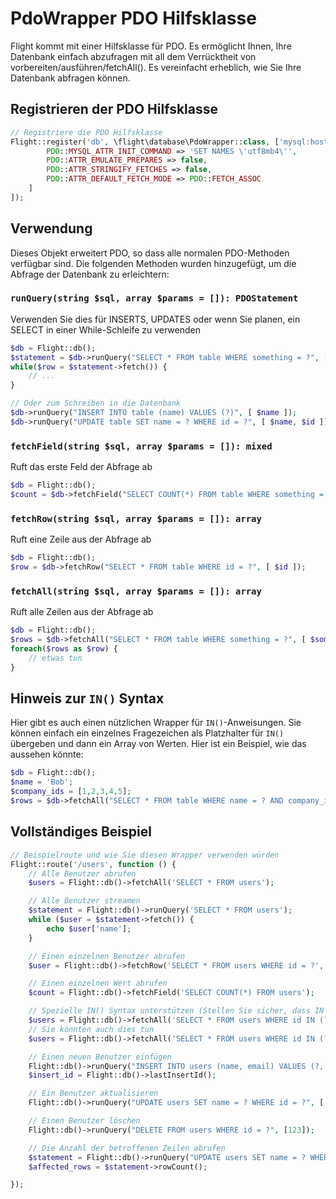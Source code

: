 # PdoWrapper PDO Hilfsklasse

Flight kommt mit einer Hilfsklasse für PDO. Es ermöglicht Ihnen, Ihre Datenbank einfach abzufragen
mit all dem Verrücktheit von vorbereiten/ausführen/fetchAll(). Es vereinfacht erheblich, wie Sie
Ihre Datenbank abfragen können.

## Registrieren der PDO Hilfsklasse

```php
// Registriere die PDO Hilfsklasse
Flight::register('db', \flight\database\PdoWrapper::class, ['mysql:host=localhost;dbname=cool_db_name', 'user', 'pass', [
		PDO::MYSQL_ATTR_INIT_COMMAND => 'SET NAMES \'utf8mb4\'',
		PDO::ATTR_EMULATE_PREPARES => false,
		PDO::ATTR_STRINGIFY_FETCHES => false,
		PDO::ATTR_DEFAULT_FETCH_MODE => PDO::FETCH_ASSOC
	]
]);
```

## Verwendung
Dieses Objekt erweitert PDO, so dass alle normalen PDO-Methoden verfügbar sind. Die folgenden Methoden wurden hinzugefügt, um die Abfrage der Datenbank zu erleichtern:

### `runQuery(string $sql, array $params = []): PDOStatement`
Verwenden Sie dies für INSERTS, UPDATES oder wenn Sie planen, ein SELECT in einer While-Schleife zu verwenden

```php
$db = Flight::db();
$statement = $db->runQuery("SELECT * FROM table WHERE something = ?", [ $something ]);
while($row = $statement->fetch()) {
	// ...
}

// Oder zum Schreiben in die Datenbank
$db->runQuery("INSERT INTO table (name) VALUES (?)", [ $name ]);
$db->runQuery("UPDATE table SET name = ? WHERE id = ?", [ $name, $id ]);
```

### `fetchField(string $sql, array $params = []): mixed`
Ruft das erste Feld der Abfrage ab

```php
$db = Flight::db();
$count = $db->fetchField("SELECT COUNT(*) FROM table WHERE something = ?", [ $something ]);
```

### `fetchRow(string $sql, array $params = []): array`
Ruft eine Zeile aus der Abfrage ab

```php
$db = Flight::db();
$row = $db->fetchRow("SELECT * FROM table WHERE id = ?", [ $id ]);
```

### `fetchAll(string $sql, array $params = []): array`
Ruft alle Zeilen aus der Abfrage ab

```php
$db = Flight::db();
$rows = $db->fetchAll("SELECT * FROM table WHERE something = ?", [ $something ]);
foreach($rows as $row) {
	// etwas tun
}
```

## Hinweis zur `IN()` Syntax
Hier gibt es auch einen nützlichen Wrapper für `IN()`-Anweisungen. Sie können einfach ein einzelnes Fragezeichen als Platzhalter für `IN()` übergeben und dann ein Array von Werten. Hier ist ein Beispiel, wie das aussehen könnte:

```php
$db = Flight::db();
$name = 'Bob';
$company_ids = [1,2,3,4,5];
$rows = $db->fetchAll("SELECT * FROM table WHERE name = ? AND company_id IN (?)", [ $name, $company_ids ]);
```

## Vollständiges Beispiel

```php
// Beispielroute und wie Sie diesen Wrapper verwenden würden
Flight::route('/users', function () {
	// Alle Benutzer abrufen
	$users = Flight::db()->fetchAll('SELECT * FROM users');

	// Alle Benutzer streamen
	$statement = Flight::db()->runQuery('SELECT * FROM users');
	while ($user = $statement->fetch()) {
		echo $user['name'];
	}

	// Einen einzelnen Benutzer abrufen
	$user = Flight::db()->fetchRow('SELECT * FROM users WHERE id = ?', [123]);

	// Einen einzelnen Wert abrufen
	$count = Flight::db()->fetchField('SELECT COUNT(*) FROM users');

	// Spezielle IN() Syntax unterstützen (Stellen Sie sicher, dass IN in Großbuchstaben ist)
	$users = Flight::db()->fetchAll('SELECT * FROM users WHERE id IN (?)', [[1,2,3,4,5]]);
	// Sie könnten auch dies tun
	$users = Flight::db()->fetchAll('SELECT * FROM users WHERE id IN (?)', [ '1,2,3,4,5']);

	// Einen neuen Benutzer einfügen
	Flight::db()->runQuery("INSERT INTO users (name, email) VALUES (?, ?)", ['Bob', 'bob@example.com']);
	$insert_id = Flight::db()->lastInsertId();

	// Ein Benutzer aktualisieren
	Flight::db()->runQuery("UPDATE users SET name = ? WHERE id = ?", ['Bob', 123]);

	// Einen Benutzer löschen
	Flight::db()->runQuery("DELETE FROM users WHERE id = ?", [123]);

	// Die Anzahl der betroffenen Zeilen abrufen
	$statement = Flight::db()->runQuery("UPDATE users SET name = ? WHERE name = ?", ['Bob', 'Sally']);
	$affected_rows = $statement->rowCount();

});
```